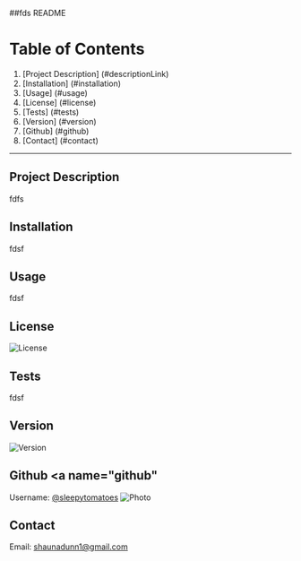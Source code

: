##fds README
    
# Table of Contents
1. [Project Description] (#descriptionLink)
2. [Installation] (#installation)
3. [Usage] (#usage)
4. [License] (#license)
5. [Tests] (#tests)
6. [Version] (#version)
7. [Github] (#github)
8. [Contact] (#contact)

------

## Project Description <a name="descriptionLink"></a>
fdfs

## Installation <a name="installation"></a>
fdsf

## Usage <a name="usage"></a>
fdsf

## License <a name="license"></a>
![License](https://img.shields.io/badge/License-ssd-brightgreen)

## Tests <a name="tests"></a>
fdsf

## Version <a name="version"></a>
![Version](https://img.shields.io/badge/Version-fds-f39f37)


## Github <a name="github"</a>
Username: [@sleepytomatoes](https://www.github.com/sleepytomatoes)
![Photo](https://avatars.githubusercontent.com/u/73799082?v=4)


## Contact <a name="contact"></a>
Email: shaunadunn1@gmail.com

    